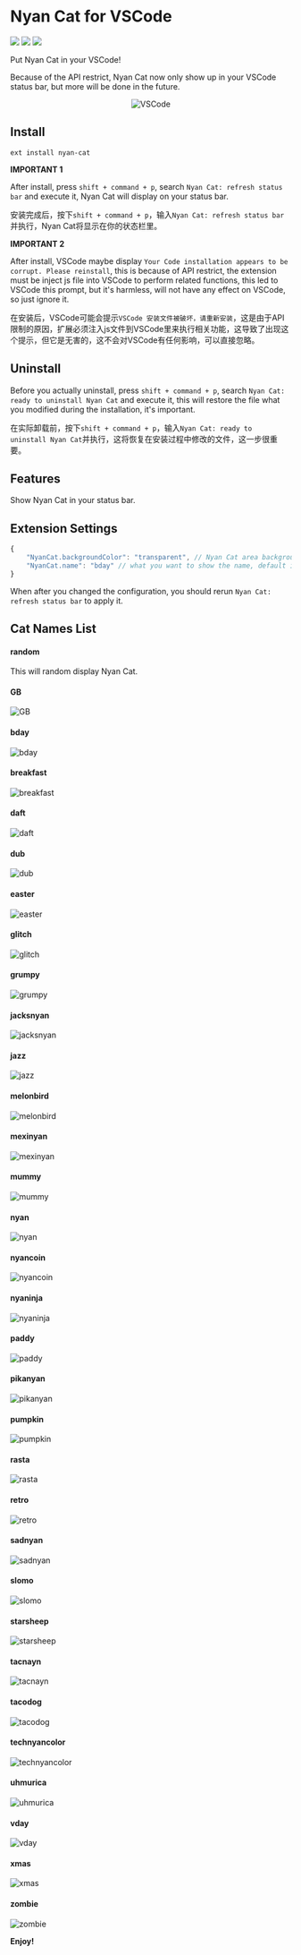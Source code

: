 # Nyan Cat for VSCode

[![](https://vsmarketplacebadge.apphb.com/version-short/zhengrenzhe.nyan-cat.svg)](https://marketplace.visualstudio.com/items?itemName=zhengrenzhe.nyan-cat)
[![](https://vsmarketplacebadge.apphb.com/installs-short/zhengrenzhe.nyan-cat.svg)](https://marketplace.visualstudio.com/items?itemName=zhengrenzhe.nyan-cat)
[![](https://vsmarketplacebadge.apphb.com/rating-short/zhengrenzhe.nyan-cat.svg)](https://marketplace.visualstudio.com/items?itemName=zhengrenzhe.nyan-cat)

Put Nyan Cat in your VSCode!

Because of the API restrict, Nyan Cat now only show up in your VSCode status bar, but more will be done in the future.

<p align="center">
    <img src="https://raw.githubusercontent.com/zhengrenzhe/vscode-Nyan-Cat/master/src/imgs/r.gif" alt="VSCode"/>
</p>


## Install

```
ext install nyan-cat
```

**IMPORTANT 1**

After install, press `shift + command + p`, search `Nyan Cat: refresh status bar` and execute it, Nyan Cat will display on your status bar.

安装完成后，按下`shift + command + p`，输入`Nyan Cat: refresh status bar`并执行，Nyan Cat将显示在你的状态栏里。

**IMPORTANT 2**

After install, VSCode maybe display `Your Code installation appears to be corrupt. Please reinstall`, this is because of API restrict, the extension must be inject js file into VSCode to perform related functions, this led to VSCode this prompt, but it's harmless, will not have any effect on VSCode, so just ignore it.

在安装后，VSCode可能会提示`VSCode 安装文件被破坏，请重新安装`，这是由于API限制的原因，扩展必须注入js文件到VSCode里来执行相关功能，这导致了出现这个提示，但它是无害的，这不会对VSCode有任何影响，可以直接忽略。

## Uninstall

Before you actually uninstall, press `shift + command + p`, search `Nyan Cat: ready to uninstall Nyan Cat` and execute it, 
this will restore the file what you modified during the installation, it's important.

在实际卸载前，按下`shift + command + p`，输入`Nyan Cat: ready to uninstall Nyan Cat`并执行，这将恢复在安装过程中修改的文件，这一步很重要。


## Features

Show Nyan Cat in your status bar.

## Extension Settings

```javascript
{
    "NyanCat.backgroundColor": "transparent", // Nyan Cat area background color, default is transparent, it accepts any css color string.
    "NyanCat.name": "bday" // what you want to show the name, default is bday
}
```

When after you changed the configuration, you should rerun `Nyan Cat: refresh status bar` to apply it.

## Cat Names List

#### random
This will random display Nyan Cat.

#### GB
![GB](https://raw.githubusercontent.com/zhengrenzhe/vscode-Nyan-Cat/master/src/imgs/GB.gif)

#### bday
![bday](https://raw.githubusercontent.com/zhengrenzhe/vscode-Nyan-Cat/master/src/imgs/bday.gif)

#### breakfast
![breakfast](https://raw.githubusercontent.com/zhengrenzhe/vscode-Nyan-Cat/master/src/imgs/breakfast.gif)

#### daft
![daft](https://raw.githubusercontent.com/zhengrenzhe/vscode-Nyan-Cat/master/src/imgs/daft.gif)

#### dub
![dub](https://raw.githubusercontent.com/zhengrenzhe/vscode-Nyan-Cat/master/src/imgs/dub.gif)

#### easter
![easter](https://raw.githubusercontent.com/zhengrenzhe/vscode-Nyan-Cat/master/src/imgs/easter.gif)

#### glitch
![glitch](https://raw.githubusercontent.com/zhengrenzhe/vscode-Nyan-Cat/master/src/imgs/glitch.gif)

#### grumpy
![grumpy](https://raw.githubusercontent.com/zhengrenzhe/vscode-Nyan-Cat/master/src/imgs/grumpy.gif)

#### jacksnyan
![jacksnyan](https://raw.githubusercontent.com/zhengrenzhe/vscode-Nyan-Cat/master/src/imgs/jacksnyan.gif)

#### jazz
![jazz](https://raw.githubusercontent.com/zhengrenzhe/vscode-Nyan-Cat/master/src/imgs/jazz.gif)

#### melonbird
![melonbird](https://raw.githubusercontent.com/zhengrenzhe/vscode-Nyan-Cat/master/src/imgs/melonbird.gif)

#### mexinyan
![mexinyan](https://raw.githubusercontent.com/zhengrenzhe/vscode-Nyan-Cat/master/src/imgs/mexinyan.gif)

#### mummy
![mummy](https://raw.githubusercontent.com/zhengrenzhe/vscode-Nyan-Cat/master/src/imgs/mummy.gif)

#### nyan
![nyan](https://raw.githubusercontent.com/zhengrenzhe/vscode-Nyan-Cat/master/src/imgs/nyan.gif)

#### nyancoin
![nyancoin](https://raw.githubusercontent.com/zhengrenzhe/vscode-Nyan-Cat/master/src/imgs/nyancoin.gif)

#### nyaninja
![nyaninja](https://raw.githubusercontent.com/zhengrenzhe/vscode-Nyan-Cat/master/src/imgs/nyaninja.gif)

#### paddy
![paddy](https://raw.githubusercontent.com/zhengrenzhe/vscode-Nyan-Cat/master/src/imgs/paddy.gif)

#### pikanyan
![pikanyan](https://raw.githubusercontent.com/zhengrenzhe/vscode-Nyan-Cat/master/src/imgs/pikanyan.gif)

#### pumpkin
![pumpkin](https://raw.githubusercontent.com/zhengrenzhe/vscode-Nyan-Cat/master/src/imgs/pumpkin.gif)

#### rasta
![rasta](https://raw.githubusercontent.com/zhengrenzhe/vscode-Nyan-Cat/master/src/imgs/rasta.gif)

#### retro
![retro](https://raw.githubusercontent.com/zhengrenzhe/vscode-Nyan-Cat/master/src/imgs/retro.gif)

#### sadnyan
![sadnyan](https://raw.githubusercontent.com/zhengrenzhe/vscode-Nyan-Cat/master/src/imgs/sadnyan.gif)

#### slomo
![slomo](https://raw.githubusercontent.com/zhengrenzhe/vscode-Nyan-Cat/master/src/imgs/slomo.gif)

#### starsheep
![starsheep](https://raw.githubusercontent.com/zhengrenzhe/vscode-Nyan-Cat/master/src/imgs/starsheep.gif)

#### tacnayn
![tacnayn](https://raw.githubusercontent.com/zhengrenzhe/vscode-Nyan-Cat/master/src/imgs/tacnayn.gif)

#### tacodog
![tacodog](https://raw.githubusercontent.com/zhengrenzhe/vscode-Nyan-Cat/master/src/imgs/tacodog.gif)

#### technyancolor
![technyancolor](https://raw.githubusercontent.com/zhengrenzhe/vscode-Nyan-Cat/master/src/imgs/technyancolor.gif)

#### uhmurica
![uhmurica](https://raw.githubusercontent.com/zhengrenzhe/vscode-Nyan-Cat/master/src/imgs/uhmurica.gif)

#### vday
![vday](https://raw.githubusercontent.com/zhengrenzhe/vscode-Nyan-Cat/master/src/imgs/vday.gif)

#### xmas
![xmas](https://raw.githubusercontent.com/zhengrenzhe/vscode-Nyan-Cat/master/src/imgs/xmas.gif)

#### zombie
![zombie](https://raw.githubusercontent.com/zhengrenzhe/vscode-Nyan-Cat/master/src/imgs/zombie.gif)

**Enjoy!**
